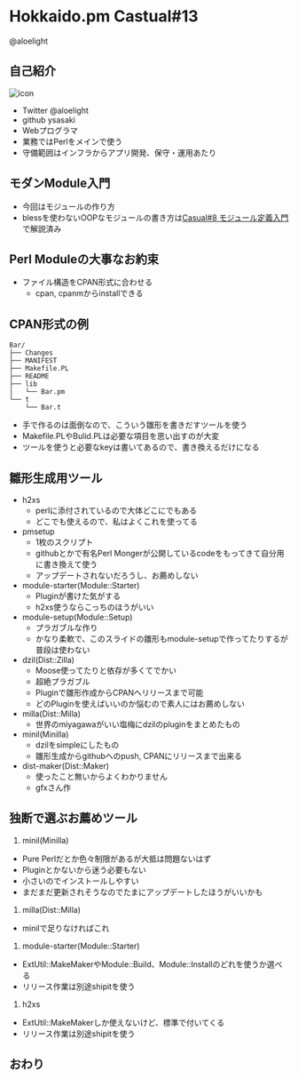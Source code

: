 Hokkaido.pm Castual#13
======================

@aloelight

自己紹介
---------

![icon](http://www.gravatar.com/avatar/b4ff5cbfba3187bf486733b00653950c.png)

 - Twitter @aloelight
 - github ysasaki
 - Webプログラマ
 - 業務ではPerlをメインで使う
 - 守備範囲はインフラからアプリ開発、保守・運用あたり

モダンModule入門
----------------

 - 今回はモジュールの作り方
 - blessを使わないOOPなモジュールの書き方は[Casual#8 モジュール定義入門](https://github.com/ysasaki/ysasaki.github.com/blob/master/presentations/hokkaidopm-casual8/slide.md)で解説済み

Perl Moduleの大事なお約束
-------------------------

 - ファイル構造をCPAN形式に合わせる
   - cpan, cpanmからinstallできる

CPAN形式の例
------------

    Bar/
    ├── Changes
    ├── MANIFEST  
    ├── Makefile.PL
    ├── README
    ├── lib
    │   └── Bar.pm
    └── t
        └── Bar.t

 - 手で作るのは面倒なので、こういう雛形を書きだすツールを使う
 - Makefile.PLやBulid.PLは必要な項目を思い出すのが大変
 - ツールを使うと必要なkeyは書いてあるので、書き換えるだけになる

雛形生成用ツール
----------------

 - h2xs
   - perlに添付されているので大体どこにでもある
   - どこでも使えるので、私はよくこれを使ってる
 - pmsetup
   - 1枚のスクリプト
   - githubとかで有名Perl Mongerが公開しているcodeをもってきて自分用に書き換えて使う
   - アップデートされないだろうし、お薦めしない
 - module-starter(Module::Starter)
   - Pluginが書けた気がする
   - h2xs使うならこっちのほうがいい
 - module-setup(Module::Setup)
   - プラガブルな作り
   - かなり柔軟で、このスライドの雛形もmodule-setupで作ってたりするが普段は使わない
 - dzil(Dist::Zilla)
   - Moose使ってたりと依存が多くてでかい
   - 超絶プラガブル
   - Pluginで雛形作成からCPANへリリースまで可能
   - どのPluginを使えばいいのか悩むので素人にはお薦めしない
 - milla(Dist::Milla)
   - 世界のmiyagawaがいい塩梅にdzilのpluginをまとめたもの
 - minil(Minilla)
   - dzilをsimpleにしたもの
   - 雛形生成からgithubへのpush, CPANにリリースまで出来る
 - dist-maker(Dist::Maker)
   - 使ったこと無いからよくわかりません
   - gfxさん作

独断で選ぶお薦めツール
----------------------

 1. minil(Minilla)
   - Pure Perlだとか色々制限があるが大抵は問題ないはず
   - Pluginとかないから迷う必要もない
   - 小さいのでインストールしやすい
   - まだまだ更新されそうなのでたまにアップデートしたほうがいいかも
 1. milla(Dist::Milla)
   - minilで足りなければこれ
 1. module-starter(Module::Starter)
   - ExtUtil::MakeMakerやModule::Build、Module::Installのどれを使うか選べる
   - リリース作業は別途shipitを使う
 1. h2xs
   - ExtUtil::MakeMakerしか使えないけど、標準で付いてくる
   - リリース作業は別途shipitを使う

おわり
-----
